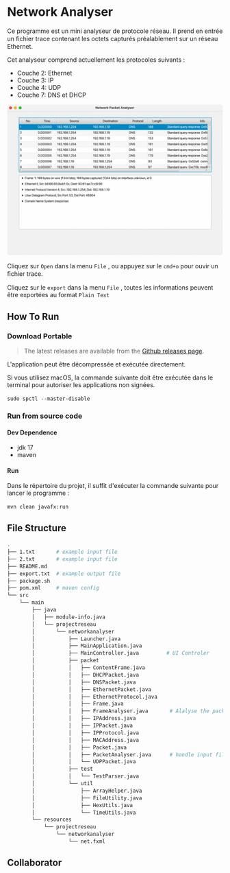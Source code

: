 # Network Analyser
Ce programme est un mini analyseur de protocole réseau. Il prend en entrée un ﬁchier trace contenant les octets capturés préalablement sur un réseau Ethernet.

Cet analyseur comprend actuellement les protocoles suivants :

- Couche 2: Ethernet
- Couche 3: IP
- Couche 4: UDP
- Couche 7: DNS et DHCP
                                    

![iShot2021-12-04 16.58.47](https://raw.githubusercontent.com/zhenyuefu/picbed/master/202112041659510.png)



Cliquez sur `Open` dans la menu `File` , ou appuyez sur le `cmd+o` pour ouvir un ﬁchier trace.

Cliquez sur le `export` dans la menu `File` , toutes les informations peuvent être exportées au format `Plain Text`

## How To Run

### Download Portable

> The latest releases are available from the [Github releases page](https://github.com/zhenyuefu/NetworkAnalyser/releases).

L'application peut être décompressée et exécutée directement.

Si vous utilisez macOS, la commande suivante doit être exécutée dans le terminal pour autoriser les applications non signées.

`sudo spctl --master-disable`



### Run from source code

#### Dev Dependence

- jdk 17
- maven

#### Run 

Dans le répertoire du projet, il suffit d'exécuter la commande suivante pour lancer le programme : 

`mvn clean javafx:run`



## File Structure

```bash
.
├── 1.txt       # example input file
├── 2.txt       # example input file
├── README.md
├── export.txt  # example output file
├── package.sh
├── pom.xml     # maven config
└── src
    └── main
        ├── java
        │   ├── module-info.java
        │   └── projectreseau
        │       └── networkanalyser
        │           ├── Launcher.java
        │           ├── MainApplication.java
        │           ├── MainController.java         # UI Controler
        │           ├── packet
        │           │   ├── ContentFrame.java
        │           │   ├── DHCPPacket.java
        │           │   ├── DNSPacket.java
        │           │   ├── EthernetPacket.java
        │           │   ├── EthernetProtocol.java
        │           │   ├── Frame.java
        │           │   ├── FrameAnalyser.java       # Alalyse the packet and show on gui
        │           │   ├── IPAddress.java
        │           │   ├── IPPacket.java
        │           │   ├── IPProtocol.java
        │           │   ├── MACAddress.java
        │           │   ├── Packet.java
        │           │   ├── PacketAnalyser.java      # handle input file to packets
        │           │   └── UDPPacket.java
        │           ├── test
        │           │   └── TestParser.java
        │           └── util
        │               ├── ArrayHelper.java
        │               ├── FileUtility.java
        │               ├── HexUtils.java
        │               └── TimeUtils.java
        └── resources
            └── projectreseau
                └── networkanalyser
                    └── net.fxml

```



## Collaborator

<a href = "https://github.com/Tanu-N-Prabhu/Python/graphs/contributors">
  <img src = "https://contrib.rocks/image?repo=zhenyuefu/NetworkAnalyser" alt=""/>
</a>

